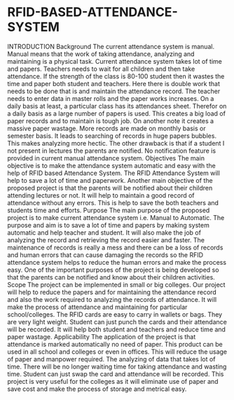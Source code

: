 # RFID-BASED-ATTENDANCE-SYSTEM
INTRODUCTION 
Background The current attendance system is manual. Manual means that the work of taking attendance, analyzing and maintaining is a physical task. Current attendance system takes lot of time and papers. Teachers needs to wait for all children and then take attendance. If the strength of the class is 80-100 student then it wastes the time and paper both student and teachers. Here there is double work that needs to be done that is and maintain the attendance record. The teacher needs to enter data in master rolls and the paper works increases. On a daily basis at least, a particular class has its attendances sheet. Therefor on a daily basis as a large number of papers is used. This creates a big load of paper records and to maintain is tough job. On another note it creates a massive paper wastage. More records are made on monthly basis or semester basis. It leads to searching of records in huge papers bubbles. This makes analyzing more hectic. The other drawback is that if a student I not present in lectures the parents are notified. No notification feature is provided in current manual attendance system. Objectives The main objective is to make the attendance system automatic and easy with the help of RFID based Attendance System. The RFID Attendance System will help to save a lot of time and paperwork. Another main objective of the proposed project is that the parents will be notified about their children attending lectures or not. It will help to maintain a good record of attendance without any errors. This is help to save the both teachers and students time and efforts.  Purpose The main purpose of the proposed project is to make current attendance system i.e. Manual to Automatic. The purpose and aim is to save a lot of time and papers by making system automatic and help teacher and student. 
It will also make the job of analyzing the record and retrieving the record easier and faster. The maintenance of records is really a mess and there can be a loss of records and human errors that can cause damaging the records so the RFID attendance system helps to reduce the human errors and make the process easy. One of the important purposes of the project is being developed so that the parents can be notified and know about their children activities. Scope The project can be implemented in small or big colleges. Our project will help to reduce the papers and for maintaining the attendance record and also the work required to analyzing the records of attendance. It will make the process of attendance and maintaining for particular school/colleges. The RFID cards are easy to carry in wallets or bags. They are very light weight. Student can just punch the cards and their attendance will be recorded. It will help both student and teachers and reduce time and paper wastage. Applicability The application of the project is that attendance is marked automatically no need of paper. This product can be used in all school and colleges or even in offices. This will reduce the usage of paper and manpower required. The analyzing of data that takes lot of time. There will be no longer waiting time for taking attendance and wasting time. Student can just swap the card and attendance will be recorded.  This project is very useful for the colleges as it will eliminate use of paper and save cost and make the process of storage and metrical easy.
